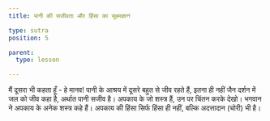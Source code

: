 ```yaml
---
title: पानी की सजीवता और हिंसा का सूक्ष्मज्ञान

type: sutra
position: 5

parent:
  type: lesson

---
```


<sutra-meaning>

मैं दूसरा भी कहता हूँ - हे मानव! पानी के आश्रय में दूसरे बहुत से जीव रहते हैं, इतना ही नहीं जैन दर्शन में जल को जीव कहा है, अर्थात पानी सजीव है। अपकाय के जो शस्त्र हैं, उन पर चिंतन करके देखो। भगवान ने अपकाय के अनेक शस्त्र कहे हैं। अपकाय की हिंसा सिर्फ हिंसा ही नहीं, बल्कि अदत्तादान (चोरी) भी है।

</sutra-meaning>

